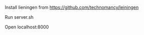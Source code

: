 Install lieningen from https://github.com/technomancy/leiningen

Run server.sh

Open localhost:8000

